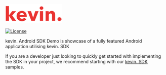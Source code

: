 ![kevin.](./images/logo.png)

[![License](https://shields.io/badge/license-MIT-blue)](https://github.com/getkevin/kevin-android/blob/master/LICENSE)

kevin. Android SDK Demo is showcase of a fully featured Android application utilising kevin. SDK

If you are a developer just looking to quickly get started with implementing the SDK in your project, we recommend starting with our [kevin. SDK](https://github.com/getkevin/kevin-android) samples.